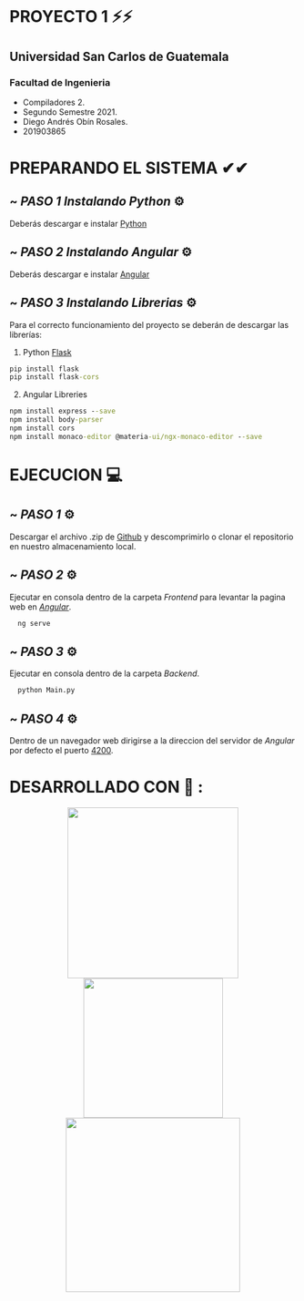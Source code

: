 # **PROYECTO 1** ⚡⚡
## Universidad San Carlos de Guatemala
### Facultad de Ingenieria

* Compiladores 2.
* Segundo Semestre 2021. 
* Diego Andrés Obín Rosales.
* 201903865

# **PREPARANDO EL SISTEMA** ✔✔

## ~ *PASO 1 Instalando Python* ⚙️
Deberás descargar e instalar  [Python](https://www.python.org/downloads/release/python-396/)


## ~ *PASO 2 Instalando Angular* ⚙️
Deberás descargar e instalar  [Angular](https://angular.io)


## ~ *PASO 3 Instalando Librerias* ⚙️
Para el correcto funcionamiento del proyecto se deberán de descargar las librerías:

 1. Python [Flask](https://flask.palletsprojects.com/en/2.0.x/)
```cmd
pip install flask
pip install flask-cors
```

 2. Angular Libreries
```cmd
npm install express --save
npm install body-parser
npm install cors
npm install monaco-editor @materia-ui/ngx-monaco-editor --save
```


# **EJECUCION** 💻


## ~ *PASO 1* ⚙️
Descargar el archivo .zip de [Github](github.com/DiiAns23/Proyecto_2_Compi_1) y descomprimirlo o clonar el repositorio en nuestro almacenamiento local.


## ~ *PASO 2* ⚙️
Ejecutar en consola dentro de la carpeta *Frontend* para levantar la pagina web en *[Angular](https://angular.io)*.
```cmd
  ng serve
```

## ~ *PASO 3* ⚙️
Ejecutar en consola dentro de la carpeta *Backend*.
```python
  python Main.py
```

## ~ *PASO 4* ⚙️
Dentro de un navegador web dirigirse a la direccion del servidor de *Angular* por defecto el puerto [4200](localhost:4200/analizar).

# **DESARROLLADO CON** 🚀 :

<div>
  <p align="center">
    <img width="300" src="https://media0.giphy.com/media/coxQHKASG60HrHtvkt/giphy.gif?cid=790b7611ddded6514a630ea02a889f55ef9c3bb794c06daf&rid=giphy.gif&ct=g">
    <img width="245" src="https://www.pistalix.in/wp-content/uploads/2018/11/flask.gif">
    <img width="306" src="https://www.aceinfoway.com/blog/wp-content/uploads/2020/12/migration-from-angularjs-to-angular.gif">
  </p>
</div>